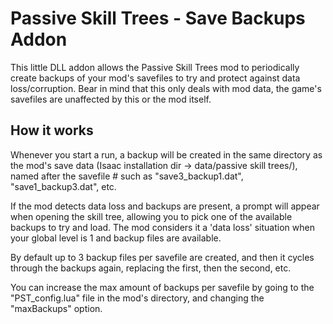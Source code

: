 # Passive Skill Trees - Save Backups Addon

This little DLL addon allows the Passive Skill Trees mod to periodically create backups of your mod's savefiles to try and protect against data loss/corruption. Bear in mind that this only deals with mod data, the game's savefiles are unaffected by this or the mod itself.

## **How it works**

Whenever you start a run, a backup will be created in the same directory as the mod's save data (Isaac installation dir -> data/passive skill trees/), named after the savefile # such as "save3_backup1.dat", "save1_backup3.dat", etc.

If the mod detects data loss and backups are present, a prompt will appear when opening the skill tree, allowing you to pick one of the available backups to try and load. The mod considers it a 'data loss' situation when your global level is 1 and backup files are available.

By default up to 3 backup files per savefile are created, and then it cycles through the backups again, replacing the first, then the second, etc.

You can increase the max amount of backups per savefile by going to the "PST_config.lua" file in the mod's directory, and changing the "maxBackups" option.
